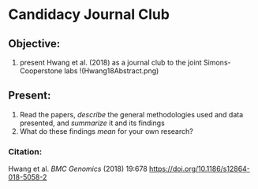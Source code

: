 # Candidacy Journal Club

## Objective:

1.  present Hwang et al. (2018) as a journal club to the joint Simons-Cooperstone labs
!(Hwang18Abstract.png)

## Present:

1.  Read the papers, *describe* the general methodologies used and data presented, and *summarize* it and its findings
2.  What do these findings *mean* for your own research?

### Citation:

Hwang et al. *BMC Genomics* (2018) 19:678 <https://doi.org/10.1186/s12864-018-5058-2>
